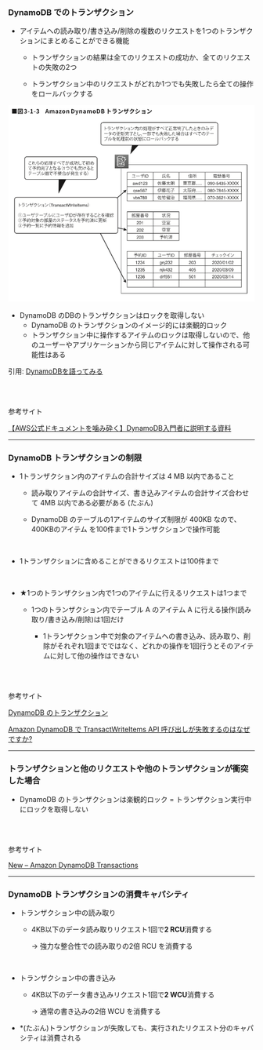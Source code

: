 ### DynamoDB でのトランザクション

- アイテムへの読み取り/書き込み/削除の複数のリクエストを1つのトランザクションにまとめることができる機能
    - トランザクションの結果は全てのリクエストの成功か、全てのリクエストの失敗の2つ

    - トランザクション中のリクエストがどれか1つでも失敗したら全ての操作をロールバックする

<img src="./img/DynamoDB-Transaction_1.png" />

<br>

- DynamoDB のDBのトランザクションはロックを取得しない
    - DynamoDB のトランザクションのイメージ的には楽観的ロック
    - トランザクション中に操作するアイテムのロックは取得しないので、他のユーザーやアプリケーションから同じアイテムに対して操作される可能性はある

引用: [DynamoDBを語ってみる](https://tech.nri-net.com/entry/talk_about_dynamodb)

<br>
<br>

参考サイト

[【AWS公式ドキュメントを噛み砕く】DynamoDB入門者に説明する資料](https://qiita.com/hamachi4708/items/9f11cff0afc1d31586c7#dynamodb-transactions)

---

### DynamoDB トランザクションの制限

- 1トランザクション内のアイテムの合計サイズは 4 MB 以内であること

    - 読み取りアイテムの合計サイズ、書き込みアイテムの合計サイズ合わせて 4MB 以内である必要がある (たぶん)

    - DynamoDB のテーブルの1アイテムのサイズ制限が 400KB なので、400KBのアイテム を100件まで1トランザクションで操作可能

<br>

- 1トランザクションに含めることができるリクエストは100件まで

<br>

- ★1つのトランザクション内で1つのアイテムに行えるリクエストは1つまで

    - 1つのトランザクション内でテーブル A のアイテム A に行える操作(読み取り/書き込み/削除)は1回だけ

        - 1トランザクション中で対象のアイテムへの書き込み、読み取り、削除がそれぞれ1回までではなく、どれかの操作を1回行うとそのアイテムに対して他の操作はできない

<br>
<br>

参考サイト

[DynamoDB のトランザクション](https://docs.aws.amazon.com/ja_jp/amazondynamodb/latest/developerguide/ServiceQuotas.html#limits-dynamodb-transactions)

[Amazon DynamoDB で TransactWriteItems API 呼び出しが失敗するのはなぜですか?](https://repost.aws/ja/knowledge-center/dynamodb-transactwriteitems#)

---

### トランザクションと他のリクエストや他のトランザクションが衝突した場合

- DynamoDB のトランザクションは楽観的ロック = トランザクション実行中にロックを取得しない 

<br>
<br>

参考サイト

[New – Amazon DynamoDB Transactions]()

---

### DynamoDB トランザクションの消費キャパシティ

- トランザクション中の読み取り

    - 4KB以下のデータ読み取りリクエスト1回で**2 RCU**消費する

        → 強力な整合性での読み取りの2倍 RCU を消費する
    
<br>

- トランザクション中の書き込み

    - 4KB以下のデータ書き込みリクエスト1回で**2 WCU**消費する
     
        → 通常の書き込みの2倍 WCU を消費する

- *(たぶん)トランザクションが失敗しても、実行されたリクエスト分のキャパシティは消費される